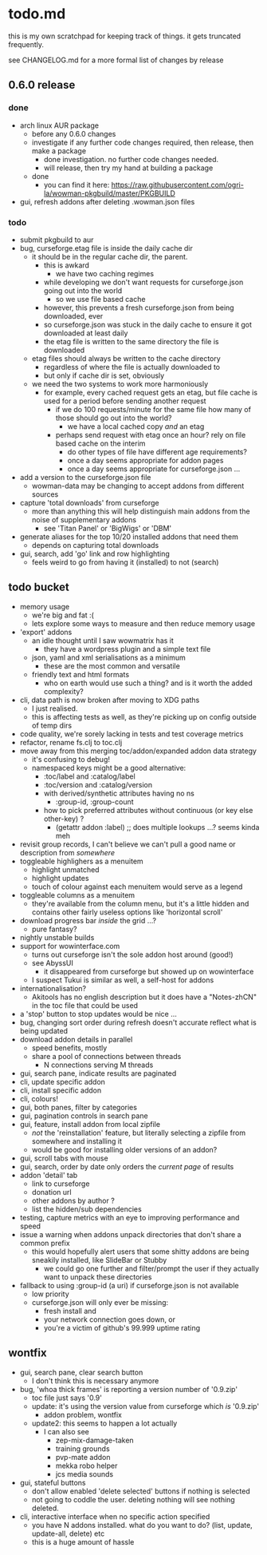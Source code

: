 # todo.md

this is my own scratchpad for keeping track of things. it gets truncated frequently.

see CHANGELOG.md for a more formal list of changes by release

## 0.6.0 release

### done

* arch linux AUR package
    - before any 0.6.0 changes
    - investigate if any further code changes required, then release, then make a package
        - done investigation. no further code changes needed. 
        - will release, then try my hand at building a package
    - done
        - you can find it here: https://raw.githubusercontent.com/ogri-la/wowman-pkgbuild/master/PKGBUILD
* gui, refresh addons after deleting .wowman.json files

### todo

* submit pkgbuild to aur
* bug, curseforge.etag file is inside the daily cache dir
    - it should be in the regular cache dir, the parent.
        - this is awkard
            - we have two caching regimes
        - while developing we don't want requests for curseforge.json going out into the world
            - so we use file based cache
        - however, this prevents a fresh curseforge.json from being downloaded, ever
        - so curseforge.json was stuck in the daily cache to ensure it got downloaded at least daily
        - the etag file is written to the same directory the file is downloaded
    - etag files should always be written to the cache directory
        - regardless of where the file is actually downloaded to
        - but only if cache dir is set, obviously
    - we need the two systems to work more harmoniously
        - for example, every cached request gets an etag, but file cache is used for a period before sending another request
            - if we do 100 requests/minute for the same file how many of those should go out into the world?
                - we have a local cached copy *and* an etag
            - perhaps send request with etag once an hour? rely on file based cache on the interim
                - do other types of file have different age requirements? 
                - once a day seems appropriate for addon pages
                - once a day seems appropriate for curseforge.json ...
* add a version to the curseforge.json file
    - wowman-data may be changing to accept addons from different sources
* capture 'total downloads' from curseforge
    - more than anything this will help distinguish main addons from the noise of supplementary addons
        - see 'Titan Panel' or 'BigWigs' or 'DBM'
* generate aliases for the top 10/20 installed addons that need them
    - depends on capturing total downloads
* gui, search, add 'go' link and row highlighting
    - feels weird to go from having it (installed) to not (search)

## todo bucket

* memory usage
    - we're big and fat :(
    - lets explore some ways to measure and then reduce memory usage
* 'export' addons
    - an idle thought until I saw wowmatrix has it
        - they have a wordpress plugin and a simple text file
    - json, yaml and xml serialisations as a minimum
        - these are the most common and versatile
    - friendly text and html formats
        - who on earth would use such a thing? and is it worth the added complexity?
* cli, data path is now broken after moving to XDG paths
    - I just realised. 
    - this is affecting tests as well, as they're picking up on config outside of temp dirs
* code quality, we're sorely lacking in tests and test coverage metrics
* refactor, rename fs.clj to toc.clj
* move away from this merging toc/addon/expanded addon data strategy
    - it's confusing to debug!
    - namespaced keys might be a good alternative:
        - :toc/label and :catalog/label
        - :toc/version and :catalog/version
        - with derived/synthetic attributes having no ns
            - :group-id, :group-count
        - how to pick preferred attributes without continuous (or key else other-key) ?
            - (getattr addon :label) ;; does multiple lookups ...? seems kinda meh
* revisit group records, I can't believe we can't pull a good name or description from *somewhere*
* toggleable highlighers as a menuitem
    - highlight unmatched
    - highlight updates
    - touch of colour against each menuitem would serve as a legend
* toggleable columns as a menuitem
    - they're available from the column menu, but it's a little hidden and contains other fairly useless options like 'horizontal scroll'
* download progress bar *inside* the grid ...?
    - pure fantasy?
* nightly unstable builds
* support for wowinterface.com
    - turns out curseforge isn't the sole addon host around (good!)
    - see AbyssUI
        - it disappeared from curseforge but showed up on wowinterface
    - I suspect Tukui is similar as well, a self-host for addons 
* internationalisation? 
    - Akitools has no english description but it does have a "Notes-zhCN" in the toc file that could be used
* a 'stop' button to stop updates would be nice ...
* bug, changing sort order during refresh doesn't accurate reflect what is being updated
* download addon details in parallel
    - speed benefits, mostly
    - share a pool of connections between threads
        - N connections serving M threads
* gui, search pane, indicate results are paginated
* cli, update specific addon
* cli, install specific addon
* cli, colours!
* gui, both panes, filter by categories
* gui, pagination controls in search pane
* gui, feature, install addon from local zipfile
    - *not* the 'reinstallation' feature, but literally selecting a zipfile from somewhere and installing it
    - would be good for installing older versions of an addon?
* gui, scroll tabs with mouse
* gui, search, order by date only orders the *current page* of results
* addon 'detail' tab
    - link to curseforge
    - donation url
    - other addons by author ?
    - list the hidden/sub dependencies
* testing, capture metrics with an eye to improving performance and speed
* issue a warning when addons unpack directories that don't share a common prefix
    - this would hopefully alert users that some shitty addons are being sneakily installed, like SlideBar or Stubby
        - we could go one further and filter/prompt the user if they actually want to unpack these directories
* fallback to using :group-id (a uri) if curseforge.json is not available
    - low priority
    - curseforge.json will only ever be missing:
        - fresh install and
        - your network connection goes down, or
        - you're a victim of github's 99.999 uptime rating

## wontfix
* gui, search pane, clear search button
    - I don't think this is necessary anymore
* bug, 'whoa thick frames' is reporting a version number of '0.9.zip'
    - toc file just says '0.9'
    - update: it's using the version value from curseforge which *is* '0.9.zip'
        - addon problem, wontfix
    - update2: this seems to happen a lot actually
        - I can also see
            - zep-mix-damage-taken
            - training grounds
            - pvp-mate addon
            - mekka robo helper
            - jcs media sounds
* gui, stateful buttons
    - don't allow enabled 'delete selected' buttons if nothing is selected
    - not going to coddle the user. deleting nothing will see nothing deleted.
* cli, interactive interface when no specific action specified
    - you have N addons installed. what do you want to do? (list, update, update-all, delete) etc
    - this is a huge amount of hassle
